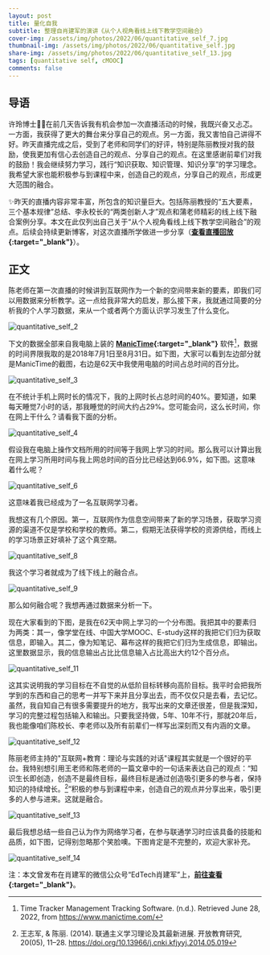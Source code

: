 ```yaml
---
layout: post
title: 量化自我
subtitle: 整理自肖建军的演讲《从个人视角看线上线下教学空间融合》
cover-img: /assets/img/photos/2022/06/quantitative_self_7.jpg
thumbnail-img: /assets/img/photos/2022/06/quantitative_self.jpg
share-img: /assets/img/photos/2022/06/quantitative_self_13.jpg
tags: [quantitative self, cMOOC]
comments: false
---
```


## 导语
许玲博士👩‍🎓在前几天告诉我有机会参加一次直播活动的时候，我既兴奋又忐忑。一方面，我获得了更大的舞台来分享自己的观点。另一方面，我又害怕自己讲得不好。昨天直播完成之后，受到了老师和同学们的好评，特别是陈丽教授对我的鼓励，使我更加有信心去创造自己的观点、分享自己的观点。在这里感谢前辈们对我的鼓励！我会继续努力学习，践行“知识获取、知识管理、知识分享”的学习理念。我希望大家也能积极参与到课程中来，创造自己的观点，分享自己的观点，形成更大范围的融合。

✨昨天的直播内容非常丰富，所包含的知识量巨大。包括陈丽教授的“五大要素，三个基本规律”总结、李永校长的“两类创新人才”观点和蒲老师精彩的线上线下融合案例分享。本文在此仅列出自己关于“从个人视角看线上线下教学空间融合”的观点。后续会持续更新博客，对这次直播所学做进一步分享（**[查看直播回放](http://xiaojianjun.cn/assets/video/2018/11/quantitative_self.mp4){:target="_blank"}**）。

## 正文
陈老师在第一次直播的时候讲到互联网作为一个新的空间带来新的要素，即我们可以用数据来分析教学。这一点给我非常大的启发，那么接下来，我就通过简要的分析我的个人学习数据，来从一个或者两个方面认识学习发生了什么变化。

![quantitative_self_2](http://xiaojianjun.cn/assets/img/photos/2022/06/quantitative_self_2.jpg)

下文的数据全部来自我电脑上装的 **[ManicTime](https://www.manictime.com/){:target="_blank"}** 软件[^footnote_manictime]，数据的时间界限我取的是2018年7月1日至8月31日。如下图，大家可以看到左边部分就是ManicTime的截图，右边是62天中我使用电脑的时间占总时间的百分比。

![quantitative_self_3](http://xiaojianjun.cn/assets/img/photos/2022/06/quantitative_self_3.jpg)

在不统计手机上网时长的情况下，我的上网时长占总时间的40%。要知道，如果每天睡觉7小时的话，那我睡觉的时间大约占29%。您可能会问，这么长时间，你在网上干什么？请看我下面的分析。

![quantitative_self_4](http://xiaojianjun.cn/assets/img/photos/2022/06/quantitative_self_4.jpg)

假设我在电脑上操作文档所用的时间等于我网上学习的时间。那么我可以计算出我在网上学习所用时间与我上网总时间的百分比已经达到66.9%，如下图。这意味着什么呢？

![quantitative_self_6](http://xiaojianjun.cn/assets/img/photos/2022/06/quantitative_self_6.jpg)

这意味着我已经成为了一名互联网学习者。

我想这有几个原因。第一，互联网作为信息空间带来了新的学习场景，获取学习资源的渠道不仅是学校和学校的教师。第二，假期无法获得学校的资源供给，而线上的学习场景正好填补了这个真空期。

![quantitative_self_8](http://xiaojianjun.cn/assets/img/photos/2022/06/quantitative_self_8.jpg)

我这个学习者就成为了线下线上的融合点。

![quantitative_self_9](http://xiaojianjun.cn/assets/img/photos/2022/06/quantitative_self_9.jpg)

那么如何融合呢？我想再通过数据来分析一下。

现在大家看到的下图，是我在62天中网上学习的一个分布图。我把其中的要素归为两类：其一，像学堂在线、中国大学MOOC、E-study这样的我把它们归为获取信息，即输入。其二，像为知笔记、幕布这样的我把它们归为生成信息，即输出。这里数据显示，我的信息输出占比比信息输入占比高出大约12个百分点。

![quantitative_self_11](http://xiaojianjun.cn/assets/img/photos/2022/06/quantitative_self_11.jpg)

这其实说明我的学习目标在不自觉的从低阶目标转移向高阶目标。我平时会把我所学到的东西和自己的思考一并写下来并且分享出去，而不仅仅只是去看，去记忆。虽然，我自知自己有很多需要提升的地方，我写出来的文章还很差，但是我深知，学习的完整过程包括输入和输出。只要我坚持做，5年、10年不行，那就20年后，我也能像咱们陈校长、李老师以及所有前辈们一样写出深刻而又有内涵的文章。

![quantitative_self_12](http://xiaojianjun.cn/assets/img/photos/2022/06/quantitative_self_12.jpg)

陈丽老师主持的"互联网+教育：理论与实践的对话"课程其实就是一个很好的平台。我特别想引用王老师和陈老师的一篇文章中的一句话来表达自己的观点：“知识生长即创造，创造不是最终目标，最终目标是通过创造吸引更多的参与者，保持知识的持续增长。[^footnote_wang]”积极的参与到课程中来，创造自己的观点并分享出来，吸引更多的人参与进来。这就是融合。

![quantitative_self_13](http://xiaojianjun.cn/assets/img/photos/2022/06/quantitative_self_13.jpg)

最后我想总结一些自己认为作为网络学习者，在参与联通学习时应该具备的技能和品质，如下图，记得别忽略那个笑脸噢。下图肯定是不完整的，欢迎大家补充。

![quantitative_self_14](http://xiaojianjun.cn/assets/img/photos/2022/06/quantitative_self_14.jpg)

注：本文曾发布在肖建军的微信公众号“EdTech肖建军”上，**[前往查看](https://mp.weixin.qq.com/s/TvN_L2BASdz4JtdU0RFH8w){:target="_blank"}**。

[^footnote_manictime]: Time Tracker Management Tracking Software. (n.d.). Retrieved June 28, 2022, from https://www.manictime.com/ 
[^footnote_wang]: 王志军, & 陈丽. (2014). 联通主义学习理论及其最新进展. 开放教育研究, 20(05), 11–28. https://doi.org/10.13966/j.cnki.kfjyyj.2014.05.019 